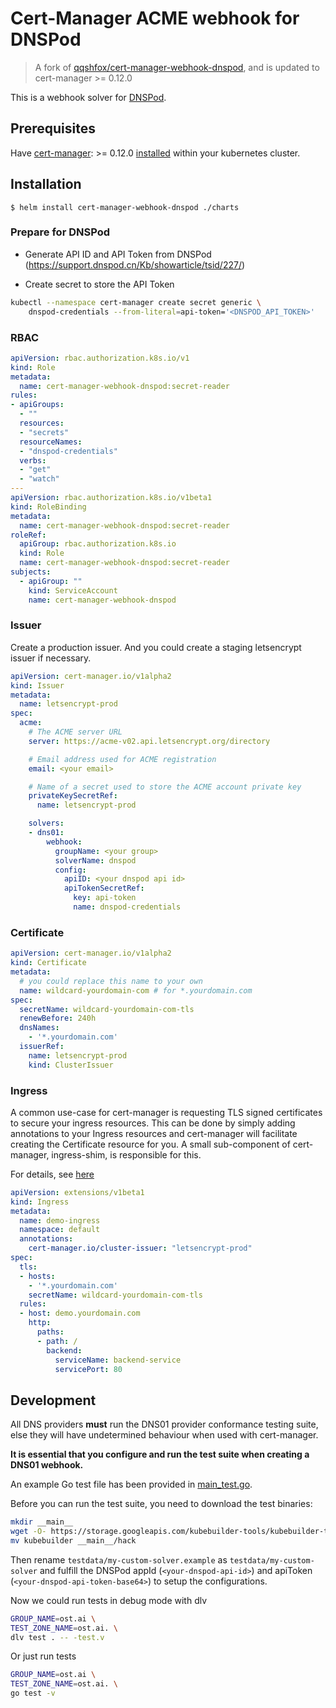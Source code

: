 # Cert-Manager ACME webhook for DNSPod

> A fork of [qqshfox/cert-manager-webhook-dnspod](https://github.com/qqshfox/cert-manager-webhook-dnspod), and is updated to cert-manager >= 0.12.0

This is a webhook solver for [DNSPod](https://www.dnspod.cn).

## Prerequisites

Have [cert-manager](https://github.com/jetstack/cert-manager): >= 0.12.0 [installed](https://cert-manager.io/docs/installation/kubernetes/) within your kubernetes cluster.

## Installation

```console
$ helm install cert-manager-webhook-dnspod ./charts
```

### Prepare for DNSPod

- Generate API ID and API Token from DNSPod (https://support.dnspod.cn/Kb/showarticle/tsid/227/)

- Create secret to store the API Token

```sh
kubectl --namespace cert-manager create secret generic \
    dnspod-credentials --from-literal=api-token='<DNSPOD_API_TOKEN>'
```

### RBAC

```yaml
apiVersion: rbac.authorization.k8s.io/v1
kind: Role
metadata:
  name: cert-manager-webhook-dnspod:secret-reader
rules:
- apiGroups:
  - ""
  resources:
  - "secrets"
  resourceNames:
  - "dnspod-credentials"
  verbs:
  - "get"
  - "watch"
---
apiVersion: rbac.authorization.k8s.io/v1beta1
kind: RoleBinding
metadata:
  name: cert-manager-webhook-dnspod:secret-reader
roleRef:
  apiGroup: rbac.authorization.k8s.io
  kind: Role
  name: cert-manager-webhook-dnspod:secret-reader
subjects:
  - apiGroup: ""
    kind: ServiceAccount
    name: cert-manager-webhook-dnspod
```

### Issuer

Create a production issuer. And you could create a staging letsencrypt issuer if necessary.

```yaml
apiVersion: cert-manager.io/v1alpha2
kind: Issuer
metadata:
  name: letsencrypt-prod
spec:
  acme:
    # The ACME server URL
    server: https://acme-v02.api.letsencrypt.org/directory

    # Email address used for ACME registration
    email: <your email>

    # Name of a secret used to store the ACME account private key
    privateKeySecretRef:
      name: letsencrypt-prod

    solvers:
    - dns01:
        webhook:
          groupName: <your group>
          solverName: dnspod
          config:
            apiID: <your dnspod api id>
            apiTokenSecretRef:
              key: api-token
              name: dnspod-credentials
```

### Certificate

```yaml
apiVersion: cert-manager.io/v1alpha2
kind: Certificate
metadata:
  # you could replace this name to your own
  name: wildcard-yourdomain-com # for *.yourdomain.com
spec:
  secretName: wildcard-yourdomain-com-tls
  renewBefore: 240h
  dnsNames:
    - '*.yourdomain.com'
  issuerRef:
    name: letsencrypt-prod
    kind: ClusterIssuer
```

### Ingress

A common use-case for cert-manager is requesting TLS signed certificates to secure your ingress resources. This can be done by simply adding annotations to your Ingress resources and cert-manager will facilitate creating the Certificate resource for you. A small sub-component of cert-manager, ingress-shim, is responsible for this.

For details, see [here](https://cert-manager.io/docs/usage/ingress/)

```yaml
apiVersion: extensions/v1beta1
kind: Ingress
metadata:
  name: demo-ingress
  namespace: default
  annotations:
    cert-manager.io/cluster-issuer: "letsencrypt-prod"
spec:
  tls:
  - hosts:
    - '*.yourdomain.com'
    secretName: wildcard-yourdomain-com-tls
  rules:
  - host: demo.yourdomain.com
    http:
      paths:
      - path: /
        backend:
          serviceName: backend-service
          servicePort: 80
```

## Development

All DNS providers **must** run the DNS01 provider conformance testing suite,
else they will have undetermined behaviour when used with cert-manager.

**It is essential that you configure and run the test suite when creating a
DNS01 webhook.**

An example Go test file has been provided in [main_test.go]().

Before you can run the test suite, you need to download the test binaries:

```sh
mkdir __main__
wget -O- https://storage.googleapis.com/kubebuilder-tools/kubebuilder-tools-1.14.1-darwin-amd64.tar.gz | tar x -
mv kubebuilder __main__/hack
```

Then rename `testdata/my-custom-solver.example` as `testdata/my-custom-solver` and fulfill the DNSPod appId (`<your-dnspod-api-id>`) and apiToken (`<your-dnspod-api-token-base64>`) to setup the configurations.

Now we could run tests in debug mode with dlv

```sh
GROUP_NAME=ost.ai \
TEST_ZONE_NAME=ost.ai. \
dlv test . -- -test.v
```

Or just run tests

```sh
GROUP_NAME=ost.ai \
TEST_ZONE_NAME=ost.ai. \
go test -v
```
